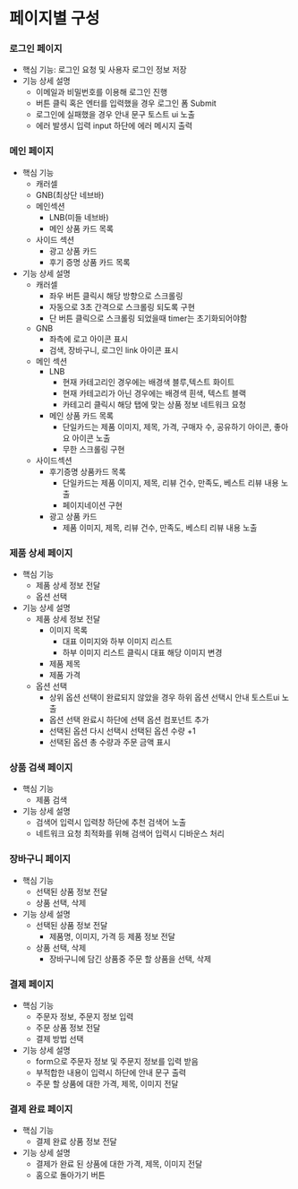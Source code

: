 # 페이지별 구성

### 로그인 페이지

- 핵심 기능: 로그인 요청 및 사용자 로그인 정보 저장
- 기능 상세 설명
  - 이메일과 비밀번호를 이용해 로그인 진행
  - 버튼 클릭 혹은 엔터를 입력했을 경우 로그인 폼 Submit
  - 로그인에 실패했을 경우 안내 문구 토스트 ui 노출
  - 에러 발생시 입력 input 하단에 에러 메시지 출력

### 메인 페이지

- 핵심 기능
  - 캐러셀
  - GNB(최상단 네브바)
  - 메인섹션
    - LNB(미들 네브바)
    - 메인 상품 카드 목록
  - 사이드 섹션
    - 광고 상품 카드
    - 후기 증명 상품 카드 목록
- 기능 상세 설명
  - 캐러셀
    - 좌우 버튼 클릭시 해당 방향으로 스크롤링
    - 자동으로 3초 간격으로 스크롤링 되도록 구현
    - 단 버튼 클릭으로 스크롤링 되었을때 timer는 초기화되어야함
  - GNB
    - 좌측에 로고 아이콘 표시
    - 검색, 장바구니, 로그인 link 아이콘 표시
  - 메인 섹션
    - LNB
      - 현재 카테고리인 경우에는 배경색 블루,텍스트 화이트
      - 현재 카테고리가 아닌 경우에는 배경색 흰색, 텍스트 블랙
      - 카테고리 클릭시 해당 탭에 맞는 상품 정보 네트워크 요청
    - 메인 상품 카드 목록
      - 단일카드는 제품 이미지, 제목, 가격, 구매자 수, 공유하기 아이콘, 좋아요 아이콘 노출
      - 무한 스크롤링 구현
  - 사이드섹션
    - 후기증명 상품카드 목록
      - 단일카드는 제품 이미지, 제목, 리뷰 건수, 만족도, 베스트 리뷰 내용 노출
      - 페이지네이션 구현
    - 광고 상품 카드
      - 제품 이미지, 제목, 리뷰 건수, 만족도, 베스티 리뷰 내용 노출

### 제품 상세 페이지

- 핵심 기능
  - 제품 상세 정보 전달
  - 옵션 선택
- 기능 상세 설명
  - 제품 상세 정보 전달
    - 이미지 목록
      - 대표 이미지와 하부 이미지 리스트
      - 하부 이미지 리스트 클릭시 대표 해당 이미지 변경
    - 제품 제목
    - 제품 가격
  - 옵션 선택
    - 상위 옵션 선택이 완료되지 않았을 경우 하위 옵션 선택시 안내 토스트ui 노출
    - 옵션 선택 완료시 하단에 선택 옵션 컴포넌트 추가
    - 선택된 옵션 다시 선택시 선택된 옵션 수량 +1
    - 선택된 옵션 총 수량과 주문 금액 표시

### 상품 검색 페이지

- 핵심 기능
  - 제품 검색
- 기능 상세 설명
  - 검색어 입력시 입력창 하단에 추천 검색어 노출
  - 네트워크 요청 최적화를 위해 검색어 입력시 디바운스 처리

### 장바구니 페이지

- 핵심 기능
  - 선택된 상품 정보 전달
  - 상품 선택, 삭제
- 기능 상세 설명
  - 선택된 상품 정보 전달
    - 제품명, 이미지, 가격 등 제품 정보 전달
  - 상품 선택, 삭제
    - 장바구니에 담긴 상품중 주문 할 상품을 선택, 삭제

### 결제 페이지

- 핵심 기능
  - 주문자 정보, 주문지 정보 입력
  - 주문 상품 정보 전달
  - 결제 방법 선택
- 기능 상세 설명
  - form으로 주문자 정보 및 주문지 정보를 입력 받음
  - 부적합한 내용이 입력시 하단에 안내 문구 출력
  - 주문 할 상품에 대한 가격, 제목, 이미지 전달

### 결제 완료 페이지

- 핵심 기능
  - 결제 완료 상품 정보 전달
- 기능 상세 설명
  - 결제가 완료 된 상품에 대한 가격, 제목, 이미지 전달
  - 홈으로 돌아가기 버튼
